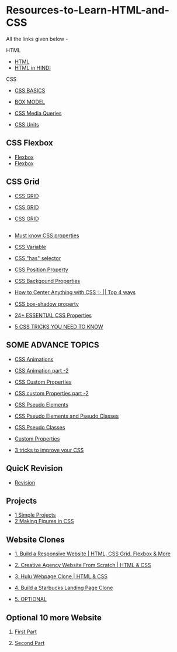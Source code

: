 # Resources-to-Learn-HTML-and-CSS
 
All the links given below -

HTML
 
- [HTML](https://youtu.be/mJgBOIoGihA)
- [HTML in HINDI](https://youtu.be/k7ELO356Npo)

CSS 

- [CSS BASICS](https://youtu.be/n4R2E7O-Ngo)

- [BOX MODEL](https://youtu.be/WJ8Yoi04XvQ)

- [CSS Media Queries](https://youtu.be/HY8q4TD3KGM)

- [CSS Units](https://youtu.be/6uJPTM0AaFc)


## CSS Flexbox
- [Flexbox](https://youtu.be/7YUR0Igl9eU)
- [Flexbox](https://youtu.be/3YW65K6LcIA)

## CSS Grid

- [CSS GRID](https://youtu.be/0xMQfnTU6oo)
 
- [CSS GRID](https://youtu.be/VXW1r09Y6Tw)

- [CSS GRID](https://youtube.com/playlist?list=PLoqZcxvpWzzeuZl0eDFiqSGYT8Xhtzo0l)

##

- [Must know CSS properties](https://youtu.be/dqaNvIJ4Fyk)

- [CSS Variable](https://youtu.be/9qcw1JxDurs)

- [CSS "has" selector](https://youtu.be/XdtZWVK3y_Q)

- [CSS Position Property](https://youtu.be/yFXEur3SCGI)

- [CSS Backgound Properties](https://youtu.be/hwJKjsZUPjY)

- [How to Center Anything with CSS ✨ || Top 4 ways](https://youtu.be/RTEzXS_CT5w)

- [CSS box-shadow property](https://youtu.be/4Clc-Bb5sY4)


- [24+ ESSENTIAL CSS Properties](https://youtu.be/oAkPcpzjDBI)


- [5 CSS TRICKS YOU NEED TO KNOW](https://youtu.be/9cGjkOdvOrU)


 
## SOME ADVANCE TOPICS

- [CSS Animations](https://youtube.com/playlist?list=PL4-IK0AVhVjP5iRPyoF1pKwX-7sEOwty4)

- [CSS Animation part -2](https://youtube.com/playlist?list=PL-GJ2ovkUZSEIus-jo5qSKqlkf6CSha8U)
- [CSS Custom Properties](https://youtube.com/playlist?list=PL4-IK0AVhVjOT2KBB5TSbD77OmfHvtqUi)
- [CSS custom Properties part -2](https://youtu.be/5QIiWIoCmsc)

- [CSS Pseudo Elements](https://youtu.be/zGiirUiWslI)

- [CSS Pseudo Elements and Pseudo Classes](https://youtu.be/W-YHT9xHBgA)

- [CSS Pseudo Classes](https://youtu.be/3ncFpP8GP4g)

- [Custom Properties](https://youtu.be/5QIiWIoCmsc)

- [3 tricks to improve your CSS](https://youtu.be/pKWSXyilG9k)

## QuicK Revision
- [Revision](https://youtube.com/playlist?list=PLlKKnT3UqNu0RWvCCZBnSPfhsepQ5BYN3)

## Projects
- [1 Simple Projects](https://youtube.com/playlist?list=PL-GJ2ovkUZSGOUtrq1DaCyEFklY_Owybi)
- [2 Making Figures in CSS](https://youtu.be/xQgXxKpkoK0)

## Website Clones

- [1. Build a Responsive Website | HTML, CSS Grid, Flexbox & More](https://youtu.be/p0bGHP-PXD4)
 
- [2. Creative Agency Website From Scratch | HTML & CSS](https://youtu.be/lvYnfMOUOJY)

- [3. Hulu Webpage Clone | HTML & CSS](https://youtu.be/9OVLaEjY-Rc0)

- [4. Build a Starbucks Landing Page Clone](https://youtu.be/x_n2FGNsm0o)
  
- [5. OPTIONAL](https://youtu.be/QRrPE9aj3wI)

## Optional 10 more Website
 1. [First Part](https://youtu.be/GVRg4YP1y10)

 2. [Second Part](https://youtu.be/HCsXhTSj4Vw)
